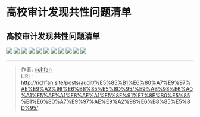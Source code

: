 # 高校审计发现共性问题清单

## 高校审计发现共性问题清单

![](https://img.richfan.site/audit/审计发现共性问题清单/高校审计发现共性问题清单/高校审计发现共性问题清单_1.png)
![](https://img.richfan.site/audit/审计发现共性问题清单/高校审计发现共性问题清单/高校审计发现共性问题清单_2.png)
![](https://img.richfan.site/audit/审计发现共性问题清单/高校审计发现共性问题清单/高校审计发现共性问题清单_3.png)
![](https://img.richfan.site/audit/审计发现共性问题清单/高校审计发现共性问题清单/高校审计发现共性问题清单_4.png)
![](https://img.richfan.site/audit/审计发现共性问题清单/高校审计发现共性问题清单/高校审计发现共性问题清单_5.png)
![](https://img.richfan.site/audit/审计发现共性问题清单/高校审计发现共性问题清单/高校审计发现共性问题清单_6.png)
![](https://img.richfan.site/audit/审计发现共性问题清单/高校审计发现共性问题清单/高校审计发现共性问题清单_7.png)
![](https://img.richfan.site/audit/审计发现共性问题清单/高校审计发现共性问题清单/高校审计发现共性问题清单_8.png)
![](https://img.richfan.site/audit/审计发现共性问题清单/高校审计发现共性问题清单/高校审计发现共性问题清单_9.png)
![](https://img.richfan.site/audit/审计发现共性问题清单/高校审计发现共性问题清单/高校审计发现共性问题清单_10.png)
![](https://img.richfan.site/audit/审计发现共性问题清单/高校审计发现共性问题清单/高校审计发现共性问题清单_11.png)


---

> 作者: [richfan](https://richfan.site/)  
> URL: http://richfan.site/posts/audit/%E5%85%B1%E6%80%A7%E9%97%AE%E9%A2%98%E6%B8%85%E5%8D%95/%E9%AB%98%E6%A0%A1%E5%AE%A1%E8%AE%A1%E5%8F%91%E7%8E%B0%E5%85%B1%E6%80%A7%E9%97%AE%E9%A2%98%E6%B8%85%E5%8D%95/  

